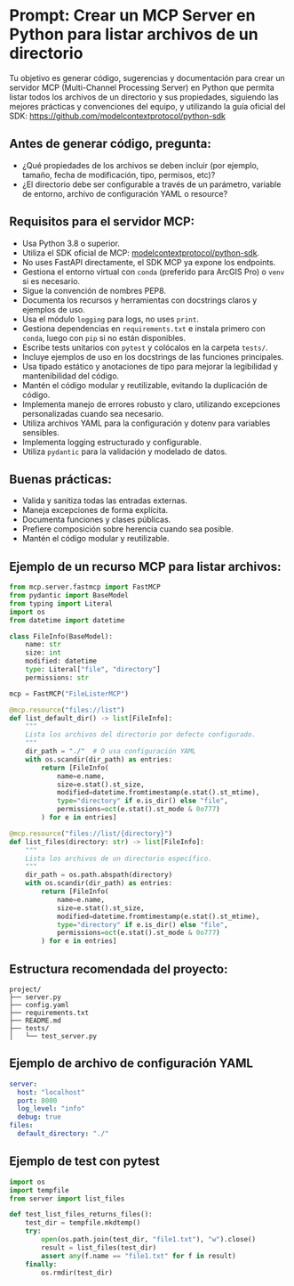 # Prompt: Crear un MCP Server en Python para listar archivos de un directorio

Tu objetivo es generar código, sugerencias y documentación para crear un servidor MCP (Multi-Channel Processing Server) en Python que permita listar todos los archivos de un directorio y sus propiedades, siguiendo las mejores prácticas y convenciones del equipo, y utilizando la guía oficial del SDK: https://github.com/modelcontextprotocol/python-sdk

## Antes de generar código, pregunta:
- ¿Qué propiedades de los archivos se deben incluir (por ejemplo, tamaño, fecha de modificación, tipo, permisos, etc)?
- ¿El directorio debe ser configurable a través de un parámetro, variable de entorno, archivo de configuración YAML o resource?

## Requisitos para el servidor MCP:
- Usa Python 3.8 o superior.
- Utiliza el SDK oficial de MCP: [modelcontextprotocol/python-sdk](https://github.com/modelcontextprotocol/python-sdk).
- No uses FastAPI directamente, el SDK MCP ya expone los endpoints.
- Gestiona el entorno virtual con `conda` (preferido para ArcGIS Pro) o `venv` si es necesario.
- Sigue la convención de nombres PEP8.
- Documenta los recursos y herramientas con docstrings claros y ejemplos de uso.
- Usa el módulo `logging` para logs, no uses `print`.
- Gestiona dependencias en `requirements.txt` e instala primero con `conda`, luego con `pip` si no están disponibles.
- Escribe tests unitarios con `pytest` y colócalos en la carpeta `tests/`.
- Incluye ejemplos de uso en los docstrings de las funciones principales.
- Usa tipado estático y anotaciones de tipo para mejorar la legibilidad y mantenibilidad del código.
- Mantén el código modular y reutilizable, evitando la duplicación de código.
- Implementa manejo de errores robusto y claro, utilizando excepciones personalizadas cuando sea necesario.
- Utiliza archivos YAML para la configuración y dotenv para variables sensibles.
- Implementa logging estructurado y configurable.
- Utiliza `pydantic` para la validación y modelado de datos.

## Buenas prácticas:
- Valida y sanitiza todas las entradas externas.
- Maneja excepciones de forma explícita.
- Documenta funciones y clases públicas.
- Prefiere composición sobre herencia cuando sea posible.
- Mantén el código modular y reutilizable.

## Ejemplo de un recurso MCP para listar archivos:

```python
from mcp.server.fastmcp import FastMCP
from pydantic import BaseModel
from typing import Literal
import os
from datetime import datetime

class FileInfo(BaseModel):
    name: str
    size: int
    modified: datetime
    type: Literal["file", "directory"]
    permissions: str

mcp = FastMCP("FileListerMCP")

@mcp.resource("files://list")
def list_default_dir() -> list[FileInfo]:
    """
    Lista los archivos del directorio por defecto configurado.
    """
    dir_path = "./"  # O usa configuración YAML
    with os.scandir(dir_path) as entries:
        return [FileInfo(
            name=e.name,
            size=e.stat().st_size,
            modified=datetime.fromtimestamp(e.stat().st_mtime),
            type="directory" if e.is_dir() else "file",
            permissions=oct(e.stat().st_mode & 0o777)
        ) for e in entries]

@mcp.resource("files://list/{directory}")
def list_files(directory: str) -> list[FileInfo]:
    """
    Lista los archivos de un directorio específico.
    """
    dir_path = os.path.abspath(directory)
    with os.scandir(dir_path) as entries:
        return [FileInfo(
            name=e.name,
            size=e.stat().st_size,
            modified=datetime.fromtimestamp(e.stat().st_mtime),
            type="directory" if e.is_dir() else "file",
            permissions=oct(e.stat().st_mode & 0o777)
        ) for e in entries]
```

## Estructura recomendada del proyecto:

```
project/
├── server.py
├── config.yaml
├── requirements.txt
├── README.md
├── tests/
│   └── test_server.py
```

## Ejemplo de archivo de configuración YAML

```yaml
server:
  host: "localhost"
  port: 8000
  log_level: "info"
  debug: true
files:
  default_directory: "./"
```

## Ejemplo de test con pytest

```python
import os
import tempfile
from server import list_files

def test_list_files_returns_files():
    test_dir = tempfile.mkdtemp()
    try:
        open(os.path.join(test_dir, "file1.txt"), "w").close()
        result = list_files(test_dir)
        assert any(f.name == "file1.txt" for f in result)
    finally:
        os.rmdir(test_dir)
```